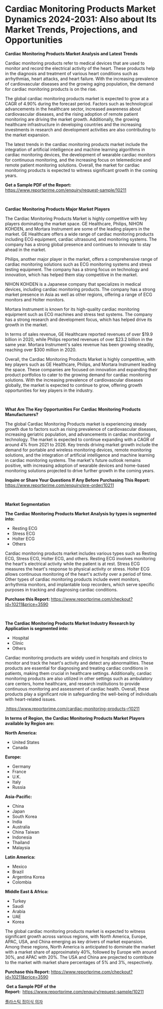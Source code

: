 <p><h1>Cardiac Monitoring Products Market Dynamics 2024-2031: Also about Its Market Trends, Projections, and Opportunities</h1></p><p><strong>Cardiac Monitoring Products Market Analysis and Latest Trends</strong></p>
<p><p>Cardiac monitoring products refer to medical devices that are used to monitor and record the electrical activity of the heart. These products help in the diagnosis and treatment of various heart conditions such as arrhythmias, heart attacks, and heart failure. With the increasing prevalence of cardiovascular diseases and the growing aging population, the demand for cardiac monitoring products is on the rise.</p><p>The global cardiac monitoring products market is expected to grow at a CAGR of 4.90% during the forecast period. Factors such as technological advancements in the healthcare sector, increased awareness about cardiovascular diseases, and the rising adoption of remote patient monitoring are driving the market growth. Additionally, the growing healthcare infrastructure in developing countries and the increasing investments in research and development activities are also contributing to the market expansion.</p><p>The latest trends in the cardiac monitoring products market include the integration of artificial intelligence and machine learning algorithms in cardiac monitoring devices, the development of wearable cardiac monitors for continuous monitoring, and the increasing focus on telemedicine and remote patient monitoring solutions. Overall, the market for cardiac monitoring products is expected to witness significant growth in the coming years.</p></p>
<p><strong>Get a Sample PDF of the Report:&nbsp;</strong> <a href="https://www.reportprime.com/enquiry/request-sample/10211">https://www.reportprime.com/enquiry/request-sample/10211</a></p>
<p>&nbsp;</p>
<p><strong>Cardiac Monitoring Products Major Market Players</strong></p>
<p><p>The Cardiac Monitoring Products Market is highly competitive with key players dominating the market space. GE Healthcare, Philips, NIHON KOHDEN, and Mortara Instrument are some of the leading players in the market. GE Healthcare offers a wide range of cardiac monitoring products including ECG equipment, cardiac ultrasound, and monitoring systems. The company has a strong global presence and continues to innovate to stay ahead in the market.</p><p>Philips, another major player in the market, offers a comprehensive range of cardiac monitoring solutions such as ECG monitoring systems and stress testing equipment. The company has a strong focus on technology and innovation, which has helped them stay competitive in the market.</p><p>NIHON KOHDEN is a Japanese company that specializes in medical devices, including cardiac monitoring products. The company has a strong market presence in Asia as well as other regions, offering a range of ECG monitors and Holter monitors.</p><p>Mortara Instrument is known for its high-quality cardiac monitoring equipment such as ECG machines and stress test systems. The company has a strong research and development focus, which has helped drive its growth in the market.</p><p>In terms of sales revenue, GE Healthcare reported revenues of over $19.9 billion in 2020, while Philips reported revenues of over $23.2 billion in the same year. Mortara Instrument's sales revenue has been growing steadily, reaching over $300 million in 2020.</p><p>Overall, the Cardiac Monitoring Products Market is highly competitive, with key players such as GE Healthcare, Philips, and Mortara Instrument leading the space. These companies are focused on innovation and expanding their product portfolios to cater to the growing demand for cardiac monitoring solutions. With the increasing prevalence of cardiovascular diseases globally, the market is expected to continue to grow, offering growth opportunities for key players in the industry.</p></p>
<p>&nbsp;</p>
<p><strong>What Are The Key Opportunities For Cardiac Monitoring Products Manufacturers?</strong></p>
<p><p>The global Cardiac Monitoring Products market is experiencing steady growth due to factors such as rising prevalence of cardiovascular diseases, increasing geriatric population, and advancements in cardiac monitoring technology. The market is expected to continue expanding with a CAGR of around 4% from 2021 to 2026. Key trends driving market growth include the demand for portable and wireless monitoring devices, remote monitoring solutions, and the integration of artificial intelligence and machine learning in cardiac monitoring systems. The market's future outlook remains positive, with increasing adoption of wearable devices and home-based monitoring solutions projected to drive further growth in the coming years.</p></p>
<p><strong>Inquire or Share Your Questions If Any Before Purchasing This Report:</strong> <a href="https://www.reportprime.com/enquiry/pre-order/10211">https://www.reportprime.com/enquiry/pre-order/10211</a></p>
<p>&nbsp;</p>
<p><strong>Market Segmentation</strong></p>
<p><strong>The Cardiac Monitoring Products Market Analysis by types is segmented into:</strong></p>
<p><ul><li>Resting ECG</li><li>Stress ECG</li><li>Holter ECG</li><li>Others</li></ul></p>
<p><p>Cardiac monitoring products market includes various types such as Resting ECG, Stress ECG, Holter ECG, and others. Resting ECG involves monitoring the heart's electrical activity while the patient is at rest. Stress ECG measures the heart's response to physical activity or stress. Holter ECG allows continuous monitoring of the heart's activity over a period of time. Other types of cardiac monitoring products include event monitors, arrhythmia monitors, and implantable loop recorders, which serve specific purposes in tracking and diagnosing cardiac conditions.</p></p>
<p><strong>Purchase this Report:&nbsp;</strong><a href="https://www.reportprime.com/checkout?id=10211&price=3590">https://www.reportprime.com/checkout?id=10211&price=3590</a></p>
<p>&nbsp;</p>
<p><strong>The Cardiac Monitoring Products Market Industry Research by Application is segmented into:</strong></p>
<p><ul><li>Hospital</li><li>Clinic</li><li>Others</li></ul></p>
<p><p>Cardiac monitoring products are widely used in hospitals and clinics to monitor and track the heart's activity and detect any abnormalities. These products are essential for diagnosing and treating cardiac conditions in patients, making them crucial in healthcare settings. Additionally, cardiac monitoring products are also utilized in other settings such as ambulatory care centers, home healthcare, and research institutions to provide continuous monitoring and assessment of cardiac health. Overall, these products play a significant role in safeguarding the well-being of individuals with heart-related issues.</p></p>
<p><a href="https://www.reportprime.com/cardiac-monitoring-products-r10211">&nbsp;https://www.reportprime.com/cardiac-monitoring-products-r10211</a></p>
<p><strong>In terms of Region, the Cardiac Monitoring Products Market Players available by Region are:</strong></p>
<p>
    <p> <strong> North America: </strong>
        <ul>
            <li>United States</li>
            <li>Canada</li>
        </ul>
        </p> 
    <p> <strong> Europe: </strong>
        <ul>
            <li>Germany</li>
            <li>France</li>
            <li>U.K.</li>
            <li>Italy</li>
            <li>Russia</li>
        </ul>
        </p> 
    <p> <strong> Asia-Pacific: </strong>
        <ul>
            <li>China</li>
            <li>Japan</li>
            <li>South Korea</li>
            <li>India</li>
            <li>Australia</li>
            <li>China Taiwan</li>
            <li>Indonesia</li>
            <li>Thailand</li>
            <li>Malaysia</li>
        </ul>
        </p> 
    <p> <strong> Latin America: </strong>
        <ul>
            <li>Mexico</li>
            <li>Brazil</li>
            <li>Argentina Korea</li>
            <li>Colombia</li>
        </ul>
        </p> 
    <p> <strong> Middle East & Africa: </strong>
        <ul>
            <li>Turkey</li>
            <li>Saudi</li>
            <li>Arabia</li>
            <li>UAE</li>
            <li>Korea</li>
        </ul>
    </p>
    </p>
<p><p>The global cardiac monitoring products market is expected to witness significant growth across various regions, with North America, Europe, APAC, USA, and China emerging as key drivers of market expansion. Among these regions, North America is anticipated to dominate the market with a market share of approximately 40%, followed by Europe with around 30%, and APAC with 20%. The USA and China are projected to contribute to the market with market share percentages of 5% and 3%, respectively.</p></p>
<p><strong>Purchase this Report: </strong><a href="https://www.reportprime.com/checkout?id=10211&price=3590">https://www.reportprime.com/checkout?id=10211&price=3590</a></p>
<p>&nbsp;<strong>Get a Sample PDF of the Report:&nbsp;&nbsp;</strong><a href="https://www.reportprime.com/enquiry/request-sample/10211">https://www.reportprime.com/enquiry/request-sample/10211</a></p>
<p><strong></strong></p>
<p><p><a href="https://github.com/jntpkh496620/Market-Research-Report-List-1/blob/main/493073221742.md">플라스틱 접이식 의자</a></p></p>